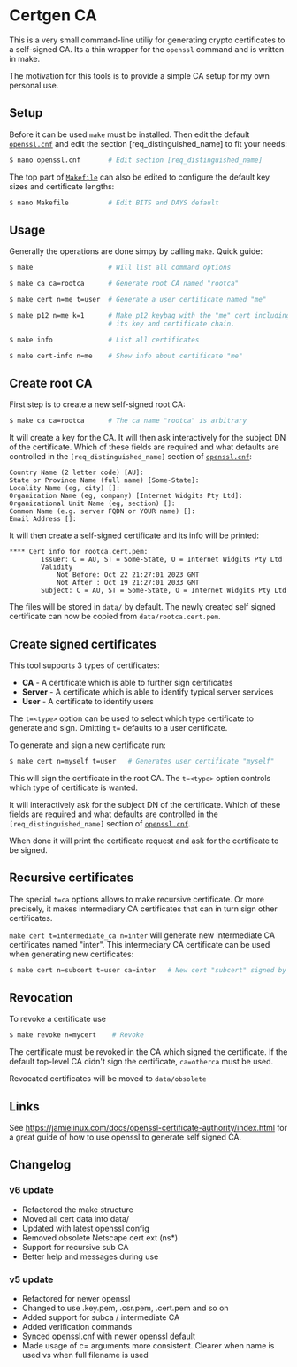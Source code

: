 # Certgen CA

This is a very small command-line utiliy for generating crypto certificates to
a self-signed CA. Its a thin wrapper for the `openssl` command and is written
in make.

The motivation for this tools is to provide a simple CA setup for my own
personal use.

## Setup

Before it can be used `make` must be installed. Then edit
the default [`openssl.cnf`](openssl.cnf) and edit the section
[req_distinguished_name] to fit your needs:

```sh
$ nano openssl.cnf       # Edit section [req_distinguished_name]
```

The top part of [`Makefile`](Makefile) can also be edited to configure
the default key sizes and certificate lengths:

```sh
$ nano Makefile          # Edit BITS and DAYS default
```

## Usage

Generally the operations are done simpy by calling `make`. Quick guide:

```sh
$ make                   # Will list all command options

$ make ca ca=rootca      # Generate root CA named "rootca"

$ make cert n=me t=user  # Generate a user certificate named "me"

$ make p12 n=me k=1      # Make p12 keybag with the "me" cert including
                         # its key and certificate chain.

$ make info              # List all certificates

$ make cert-info n=me    # Show info about certificate "me"
```

## Create root CA 

First step is to create a new self-signed root CA:

```sh
$ make ca ca=rootca      # The ca name "rootca" is arbitrary
```
It will create a key for the CA. It will then ask
interactively for the subject DN of the certificate. Which of these
fields are required and what defaults are controlled in the
`[req_distinguished_name]` section of [`openssl.cnf`](openssl.cnf):

```
Country Name (2 letter code) [AU]:
State or Province Name (full name) [Some-State]:
Locality Name (eg, city) []:
Organization Name (eg, company) [Internet Widgits Pty Ltd]:
Organizational Unit Name (eg, section) []:
Common Name (e.g. server FQDN or YOUR name) []:
Email Address []:
```

It will then create a self-signed certificate and its info will be printed:

```
**** Cert info for rootca.cert.pem:
        Issuer: C = AU, ST = Some-State, O = Internet Widgits Pty Ltd
        Validity
            Not Before: Oct 22 21:27:01 2023 GMT
            Not After : Oct 19 21:27:01 2033 GMT
        Subject: C = AU, ST = Some-State, O = Internet Widgits Pty Ltd
```

The files will be stored in `data/` by default. The newly created self
signed certificate can now be copied from `data/rootca.cert.pem`.


## Create signed certificates

This tool supports 3 types of certificates:

  * **CA** - A certificate which is able to further sign certificates
  * **Server** - A certificate which is able to identify typical server services
  * **User** - A certificate to identify users

The `t=<type>` option can be used to select which type certificate to generate
and sign. Omitting `t=` defaults to a user certificate.

To generate and sign a new certificate run:

```sh
$ make cert n=myself t=user   # Generates user certificate "myself"
```

This will sign the certificate in the root CA. The `t=<type>` option controls
which type of certificate is wanted.

It will interactively ask for the subject DN of the certificate. Which of these
fields are required and what defaults are controlled in the
`[req_distinguished_name]` section of [`openssl.cnf`](openssl.cnf).

When done it will print the certificate request and ask for the certificate to
be signed.


## Recursive certificates

The special `t=ca` options allows to make recursive certificate. Or more
precisely, it makes intermediary CA certificates that can in turn sign other
certificates.

`make cert t=intermediate_ca n=inter` will generate new intermediate CA
certificates named "inter". This intermediary CA certificate can be used when
generating new certificates:

```sh
$ make cert n=subcert t=user ca=inter   # New cert "subcert" signed by "inter"
```


## Revocation

To revoke a certificate use

```sh
$ make revoke n=mycert    # Revoke
```

The certificate must be revoked in the CA which signed the certificate. If the
default top-level CA didn't sign the certificate, `ca=otherca` must be used.

Revocated certificates will be moved to `data/obsolete`


## Links

See https://jamielinux.com/docs/openssl-certificate-authority/index.html
for a great guide of how to use openssl to generate self signed CA.


## Changelog

### v6 update

* Refactored the make structure
* Moved all cert data into data/
* Updated with latest openssl config
* Removed obsolete Netscape cert ext (ns*)
* Support for recursive sub CA
* Better help and messages during use

### v5 update

* Refactored for newer openssl
* Changed to use .key.pem, .csr.pem, .cert.pem and so on
* Added support for subca / intermediate CA
* Added verification commands
* Synced openssl.cnf with newer openssl default
* Made usage of c= arguments more consistent. Clearer when name is used vs when
  full filename is used


